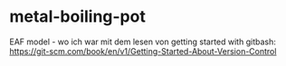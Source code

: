 # metal-boiling-pot
EAF model - wo ich war mit dem lesen von getting started with gitbash: https://git-scm.com/book/en/v1/Getting-Started-About-Version-Control
